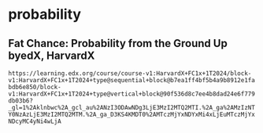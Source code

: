 # probability
## Fat Chance: Probability from the Ground Up byedX, HarvardX
```https://learning.edx.org/course/course-v1:HarvardX+FC1x+1T2024/block-v1:HarvardX+FC1x+1T2024+type@sequential+block@b7ea1ff4bf5b4a9b8912e1fabdb6e850/block-v1:HarvardX+FC1x+1T2024+type@vertical+block@90f536d8c7ee4b8dad24e6f779db03b6?_gl=1%2Aklnbwc%2A_gcl_au%2ANzI3ODAwNDg3LjE3MzI2MTQ2MTI.%2A_ga%2AMzIzNTY0NzAzLjE3MzI2MTQ2MTM.%2A_ga_D3KS4KMDT0%2AMTczMjYxNDYxMi4xLjEuMTczMjYxNDcyMC4yNi4wLjA```
